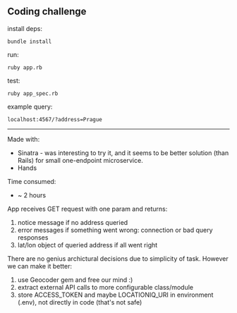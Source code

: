 Coding challenge
---
install deps:
```
bundle install
```
run:
```
ruby app.rb
```
test:
```
ruby app_spec.rb
```
example query:
```
localhost:4567/?address=Prague
```
___
Made with:
 - Sinatra - was interesting to try it, and it seems to be better solution (than Rails) for small one-endpoint microservice.
 - Hands

Time consumed:
 - ~ 2 hours

App receives GET request with one param and  returns:
1. notice message if no address queried
2. error messages if something went wrong: connection or bad query responses
3. lat/lon object of queried address if all went right

There are no genius archictural decisions due to simplicity of task. However we can make it better:
1) use Geocoder gem and free our mind :)
2) extract external API calls to more configurable class/module
3) store ACCESS_TOKEN and maybe LOCATIONIQ_URI in environment (.env), not directly in code (that's not safe)


